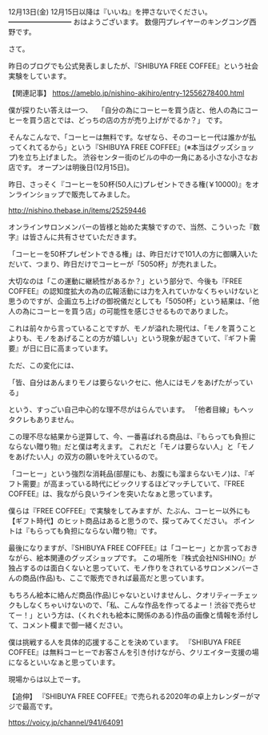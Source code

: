 12月13日(金) 12月15日以降は『いいね』を押さないでください。
━━━━━━━━━
おはようございます。
数億円プレイヤーのキングコング西野です。

さて。

昨日のブログでも公式発表しましたが、『SHIBUYA FREE COFFEE』という社会実験をしています。

【関連記事】
https://ameblo.jp/nishino-akihiro/entry-12556278400.html

僕が探りたい答えは一つ、　
「自分の為にコーヒーを買う店と、他人の為にコーヒーを買う店とでは、どっちの店の方が売り上げがでるか？」
です。

そんなこんなで、「コーヒーは無料です。なぜなら、そのコーヒー代は誰かが払ってくれてるから」という『SHIBUYA FREE COFFEE』(※本当はグッズショップ)を立ち上げました。
渋谷センター街のビルの中の一角にある小さな小さなお店です。
オープンは明後日(12月15日)。

昨日、さっそく『コーヒーを50杯(50人に)プレゼントできる権(￥10000)』をオンラインショップで販売してみました。

http://nishino.thebase.in/items/25259446

オンラインサロンメンバーの皆様と始めた実験ですので、当然、こういった『数字』は皆さんに共有させていただきます。

「コーヒーを50杯プレゼントできる権」は、昨日だけで101人の方に御購入いただいて、つまり、昨日だけでコーヒーが「5050杯」が売れました。

大切なのは「この運動に継続性があるか？」という部分で、今後も『FREE COFFEE』の認知度拡大の為の広報活動には力を入れていかなくちゃいけないと思うのですが、企画立ち上げの御祝儀だとしても「5050杯」という結果は、「他人の為にコーヒーを買う店」の可能性を感じさせるものでありました。

これは前々から言っていることですが、モノが溢れた現代は、「モノを貰うことよりも、モノをあげることの方が嬉しい」という現象が起きていて、『ギフト需要』が日に日に高まっています。

ただ、この変化には、

「皆、自分はあんまりモノは要らないクセに、他人にはモノをあげたがっている」

という、すっごい自己中心的な理不尽がはらんでいます。
「他者目線」もヘッタクレもありません。

この理不尽な結果から逆算して、今、一番喜ばれる商品は、『もらっても負担にならない贈り物』だと僕は考えます。
これだと「モノは要らない人」と「モノをあげたい人」の双方の願いを叶えているので。

「コーヒー」という強烈な消耗品(部屋にも、お腹にも溜まらないモノ)は、『ギフト需要』が高まっている時代にビックリするほどマッチしていて、『FREE COFFEE』は、我ながら良いラインを突いたなぁと思っています。

僕らは『FREE COFFEE』で実験をしてみますが、たぶん、コーヒー以外にも【ギフト時代】のヒット商品はあると思うので、探ってみてください。
ポイントは『もらっても負担にならない贈り物』です。

最後になりますが、『SHIBUYA FREE COFFEE』は「コーヒー」とか言っておきながら、絵本関連のグッズショップです。
この場所を『株式会社NISHINO』が独占するのは面白くないと思っていて、モノ作りをされているサロンメンバーさんの商品(作品)も、ここで販売できれば最高だと思っています。

もちろん絵本に絡んだ商品(作品)じゃないといけませんし、クオリティーチェックもしなくちゃいけないので、「私、こんな作品を作ってるよー！渋谷で売らせてー！」という方は、(くれぐれも絵本に関係のある)作品の画像と情報を添付して、コメント欄まで御一緒ください。

僕は挑戦する人を具体的応援することを決めています。
『SHIBUYA FREE COFFEE』は無料コーヒーでお客さんを引き付けながら、クリエイター支援の場になるといいなぁと思っています。

現場からは以上でーす。

【追伸】
『SHIBUYA FREE COFFEE』で売られる2020年の卓上カレンダーがマジで最高です。

https://voicy.jp/channel/941/64091
